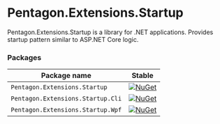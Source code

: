 # Pentagon.Extensions.Startup

Pentagon.Extensions.Startup is a library for .NET applications. Provides startup pattern similar to ASP.NET Core logic.

### Packages

Package name|Stable                                      
---|---
`Pentagon.Extensions.Startup`| [![NuGet][nuget-badge1]][nuget1] 
`Pentagon.Extensions.Startup.Cli`| [![NuGet][nuget-badge2]][nuget2]
`Pentagon.Extensions.Startup.Wpf`| [![NuGet][nuget-badge3]][nuget3]     

[nuget1]: https://www.nuget.org/packages/Pentagon.Extensions.Startup/
[nuget-badge1]: https://img.shields.io/nuget/v/Pentagon.Extensions.Startup.svg?style=flat

[nuget2]: https://www.nuget.org/packages/Pentagon.Extensions.Startup.Cli/
[nuget-badge2]: https://img.shields.io/nuget/v/Pentagon.Extensions.Startup.Cli.svg?style=flat

[nuget3]: https://www.nuget.org/packages/Pentagon.Extensions.Startup.Wpf/
[nuget-badge3]: https://img.shields.io/nuget/v/Pentagon.Extensions.Startup.Wpf.svg?style=flat